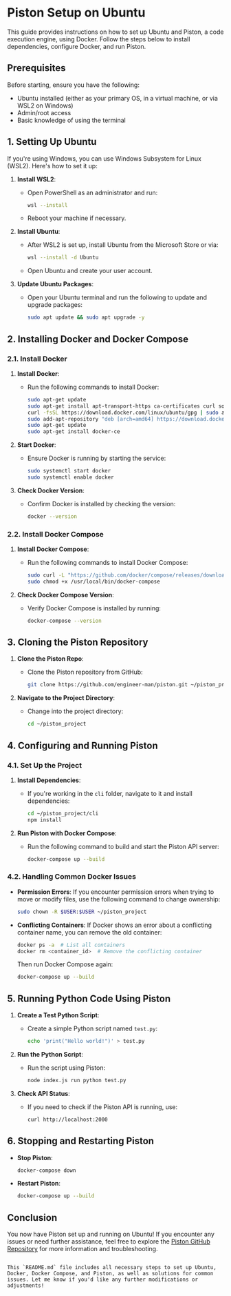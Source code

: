 
# Piston Setup on Ubuntu

This guide provides instructions on how to set up Ubuntu and Piston, a code execution engine, using Docker. Follow the steps below to install dependencies, configure Docker, and run Piston.

## Prerequisites

Before starting, ensure you have the following:

- Ubuntu installed (either as your primary OS, in a virtual machine, or via WSL2 on Windows)
- Admin/root access
- Basic knowledge of using the terminal

## 1. Setting Up Ubuntu

If you're using Windows, you can use Windows Subsystem for Linux (WSL2). Here's how to set it up:

1. **Install WSL2**:
   - Open PowerShell as an administrator and run:
     ```bash
     wsl --install
     ```
   - Reboot your machine if necessary.

2. **Install Ubuntu**:
   - After WSL2 is set up, install Ubuntu from the Microsoft Store or via:
     ```bash
     wsl --install -d Ubuntu
     ```
   - Open Ubuntu and create your user account.

3. **Update Ubuntu Packages**:
   - Open your Ubuntu terminal and run the following to update and upgrade packages:
     ```bash
     sudo apt update && sudo apt upgrade -y
     ```

## 2. Installing Docker and Docker Compose

### 2.1. Install Docker

1. **Install Docker**:
   - Run the following commands to install Docker:
     ```bash
     sudo apt-get update
     sudo apt-get install apt-transport-https ca-certificates curl software-properties-common
     curl -fsSL https://download.docker.com/linux/ubuntu/gpg | sudo apt-key add -
     sudo add-apt-repository "deb [arch=amd64] https://download.docker.com/linux/ubuntu $(lsb_release -cs) stable"
     sudo apt-get update
     sudo apt-get install docker-ce
     ```

2. **Start Docker**:
   - Ensure Docker is running by starting the service:
     ```bash
     sudo systemctl start docker
     sudo systemctl enable docker
     ```

3. **Check Docker Version**:
   - Confirm Docker is installed by checking the version:
     ```bash
     docker --version
     ```

### 2.2. Install Docker Compose

1. **Install Docker Compose**:
   - Run the following commands to install Docker Compose:
     ```bash
     sudo curl -L "https://github.com/docker/compose/releases/download/1.29.2/docker-compose-$(uname -s)-$(uname -m)" -o /usr/local/bin/docker-compose
     sudo chmod +x /usr/local/bin/docker-compose
     ```

2. **Check Docker Compose Version**:
   - Verify Docker Compose is installed by running:
     ```bash
     docker-compose --version
     ```

## 3. Cloning the Piston Repository

1. **Clone the Piston Repo**:
   - Clone the Piston repository from GitHub:
     ```bash
     git clone https://github.com/engineer-man/piston.git ~/piston_project
     ```

2. **Navigate to the Project Directory**:
   - Change into the project directory:
     ```bash
     cd ~/piston_project
     ```

## 4. Configuring and Running Piston

### 4.1. Set Up the Project

1. **Install Dependencies**:
   - If you're working in the `cli` folder, navigate to it and install dependencies:
     ```bash
     cd ~/piston_project/cli
     npm install
     ```

2. **Run Piston with Docker Compose**:
   - Run the following command to build and start the Piston API server:
     ```bash
     docker-compose up --build
     ```

### 4.2. Handling Common Docker Issues

- **Permission Errors**:
  If you encounter permission errors when trying to move or modify files, use the following command to change ownership:
  ```bash
  sudo chown -R $USER:$USER ~/piston_project
  ```

- **Conflicting Containers**:
  If Docker shows an error about a conflicting container name, you can remove the old container:
  ```bash
  docker ps -a  # List all containers
  docker rm <container_id>  # Remove the conflicting container
  ```

  Then run Docker Compose again:
  ```bash
  docker-compose up --build
  ```

## 5. Running Python Code Using Piston

1. **Create a Test Python Script**:
   - Create a simple Python script named `test.py`:
     ```bash
     echo 'print("Hello world!")' > test.py
     ```

2. **Run the Python Script**:
   - Run the script using Piston:
     ```bash
     node index.js run python test.py
     ```

3. **Check API Status**:
   - If you need to check if the Piston API is running, use:
     ```bash
     curl http://localhost:2000
     ```

## 6. Stopping and Restarting Piston

- **Stop Piston**:
  ```bash
  docker-compose down
  ```

- **Restart Piston**:
  ```bash
  docker-compose up --build
  ```

## Conclusion

You now have Piston set up and running on Ubuntu! If you encounter any issues or need further assistance, feel free to explore the [Piston GitHub Repository](https://github.com/engineer-man/piston) for more information and troubleshooting.
```

This `README.md` file includes all necessary steps to set up Ubuntu, Docker, Docker Compose, and Piston, as well as solutions for common issues. Let me know if you'd like any further modifications or adjustments!
